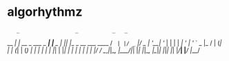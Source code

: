 # algorhythmz
       _                  _           _   _                   
  __ _| | __ _  ___  _ __| |__  _   _| |_| |__  _ __ ___  ____
 / _` | |/ _` |/ _ \| '__| '_ \| | | | __| '_ \| '_ ` _ \|_  /
| (_| | | (_| | (_) | |  | | | | |_| | |_| | | | | | | | |/ / 
 \__,_|_|\__, |\___/|_|  |_| |_|\__, |\__|_| |_|_| |_| |_/___|
         |___/                  |___/                         